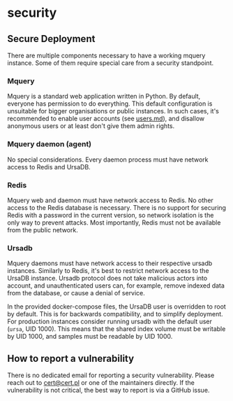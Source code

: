 # security

## Secure Deployment

There are multiple components necessary to have a working mquery instance.
Some of them require special care from a security standpoint.

### Mquery

Mquery is a standard web application written in Python. By default, everyone has permission to do everything.
This default configuration is unsuitable for bigger organisations or public instances.
In such cases, it's recommended to enable user accounts (see [users.md](./users.md)),
and disallow anonymous users or at least don't give them admin rights.

### Mquery daemon (agent)

No special considerations. Every daemon process must have network
access to Redis and UrsaDB.

### Redis

Mquery web and daemon must have network access to Redis. No other access to
the Redis database is necessary. There is no support for securing Redis
with a password in the current version, so network isolation is
the only way to prevent attacks. Most importantly, Redis must not
be available from the public network.

### Ursadb

Mquery daemons must have network access to their respective ursadb instances.
Similarly to Redis, it's best to restrict network access to the UrsaDB instance. Ursadb protocol does not take malicious actors into account, and
unauthenticated users can, for example, remove indexed data from the database,
or cause a denial of service.

In the provided docker-compose files, the UrsaDB user is overridden to root by
default. This is for
backwards compatibility, and to simplify deployment. For production instances
consider running ursadb with the default user (`ursa`, UID 1000). This means
that the shared index volume must be writable by UID 1000, and samples must
be readable by UID 1000.

## How to report a vulnerability

There is no dedicated email for reporting a security vulnerability. Please reach out
to cert@cert.pl or one of the maintainers directly. If the vulnerability is not
critical, the best way to report is via a GitHub issue.
